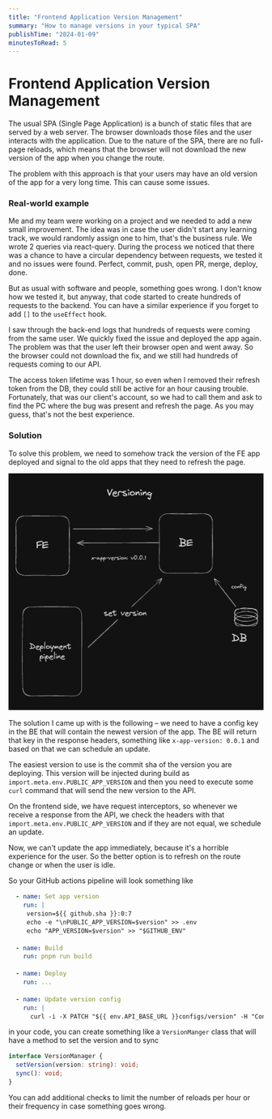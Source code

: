 ```yaml
---
title: "Frontend Application Version Management"
summary: "How to manage versions in your typical SPA"
publishTime: "2024-01-09"
minutesToRead: 5
---
```


# Frontend Application Version Management

The usual SPA (Single Page Application) is a bunch of static files that are served by a web server. The browser
downloads those files and the user interacts with the application. Due to the nature of the SPA, there are no full-page
reloads, which means that the browser will not download the new version of the app when you change the route.

The problem with this approach is that your users may have an old version of the app for a very long time. This can cause
some issues.

### Real-world example

Me and my team were working on a project and we needed to add a new small improvement. The idea was in case the user
didn't start any learning track, we would randomly assign one to him, that's the business rule.
We wrote 2 queries via react-query. During the process we noticed that there was a chance to have a circular dependency
between requests, we tested it and no issues were found. Perfect, commit, push, open PR, merge, deploy, done.

But as usual with software and people, something goes wrong. I don't know how we tested it, but anyway, that code started to
create hundreds of requests to the backend. You can have a similar experience if you forget to add `[]` to the `useEffect`
hook.

I saw through the back-end logs that hundreds of requests were coming from the same user. We quickly fixed the issue and
deployed the app again. The problem was that the user left their browser open and went away. So the browser could not download
the fix, and we still had hundreds of requests coming to our API.

The access token lifetime was 1 hour, so even when I removed their refresh token from the DB, they could still be active
for an hour causing trouble. Fortunately, that was our client's account, so we had to call them and ask to find the PC 
where the bug was present and refresh the page. As you may guess, that's not the best experience.

### Solution

To solve this problem, we need to somehow track the version of the FE app deployed and signal to the old apps that they
need to refresh the page.

![FE app version management](./assets/fe-version-management.png)

The solution I came up with is the following – we need to have a config key in the BE that will contain the newest version of
the app. The BE will return that key in the response headers, something like `x-app-version: 0.0.1` and based on that
we can schedule an update.

The easiest version to use is the commit sha of the version you are deploying. This version will be injected during
build as `import.meta.env.PUBLIC_APP_VERSION` and then you need to execute some `curl` command that will
send the new version to the API.

On the frontend side, we have request interceptors, so whenever we receive a response from the API, we check the headers
with that `import.meta.env.PUBLIC_APP_VERSION` and if they are not equal, we schedule an update.

Now, we can't update the app immediately, because it's a horrible experience for the user. So the better option is to 
refresh on the route change or when the user is idle.

So your GitHub actions pipeline will look something like

```yaml
  - name: Set app version
    run: |
     version=${{ github.sha }}:0:7
     echo -e "\nPUBLIC_APP_VERSION=$version" >> .env
     echo "APP_VERSION=$version" >> "$GITHUB_ENV"

  - name: Build
    run: pnpm run build

  - name: Deploy
    run: ...

  - name: Update version config
    run: |
      curl -i -X PATCH "${{ env.API_BASE_URL }}configs/version" -H "Content-Type: application/json" -H "x-api-key: ${{ secrets.api_key}}" --data "{ \"version\": \"${{ env.APP_VERSION }}\" }"
```

in your code, you can create something like a `VersionManger` class that will have a method to set the version and to sync

```ts
interface VersionManager {
  setVersion(version: string): void;
  sync(): void;
}
```

You can add additional checks to limit the number of reloads per hour or their frequency in case something goes wrong.
